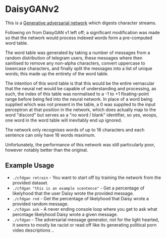 # DaisyGANv2
This is a [Generative adversarial network](https://en.wikipedia.org/wiki/Generative_adversarial_network) which digests character streams.

Following on from DaisyGAN v1 left off; a significant modification was made so that the network would process indexed words form a pre-computed word table.

The word table was generated by taking a number of messages from a random distribution of telegram users, these messages where then sanitised to remove any non-alpha characters, convert uppercase to lowercase characters, and finally split the messages into a list of unique words; this made up the entirety of the word table.

The intention of this word table is that this would be the entire vernacular that the neural net would be capable of understanding and processing, as such, the index of this table was normalised to a -1 to +1 floating-point range before being fed into the neural network. In place of a word being supplied which was not present in the table, a 0 was supplied to the input perceptron at that position in the network, which does actually map to the word "discord" but serves as a "no word / blank" identifier, so yes, woops, one word in the word table will inevitably end up ignored.

The network only recognises words of up to 16 characters and each sentence can only have 16 words maximum.

Unfortunately, the performance of this network was still particularly poor, however notably better than the original.

## Example Usage
- ```./cfdgan retrain``` - You want to start off by training the network from the provided dataset.
- ```./cfdgan "this is an example scentence"``` - Get a percentage of likelyhood that the user Daisy wrote the provided message.
- ```./cfdgan rnd``` - Get the percentage of likelyhood that Daisy wrote a provided random message.
- ```./cfdgan ask``` - A never ending console loop where you get to ask what percntage likelyhood Daisy wrote a given message.
- ```./cfdgan``` - The adversarial message generator, not for the light hearted, it seems to mostly be racist or read off like its generating political porn video descriptions ..
